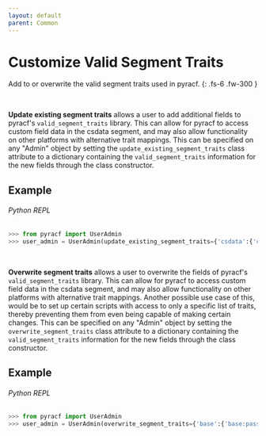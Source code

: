 ```yaml
---
layout: default
parent: Common
---
```


# Customize Valid Segment Traits

Add to or overwrite the valid segment traits used in pyracf.
{: .fs-6 .fw-300 }

&nbsp;

**Update existing segment traits**  allows a user to add additional fields to pyracf's `valid_segment_traits` library. This can allow for pyracf to access custom field data in the csdata segment, and may also allow functionality on other platforms with alternative trait mappings. This can be specified on any "Admin" object by setting the `update_existing_segment_traits` class attribute to a dictionary containing the `valid_segment_traits` information for the new fields through the class constructor.

## Example

###### Python REPL
```python
>>> from pyracf import UserAdmin
>>> user_admin = UserAdmin(update_existing_segment_traits={'csdata':{'csdata:newfield':'newfield'}})

```

&nbsp;

**Overwrite segment traits**  allows a user to overwrite the fields of pyracf's `valid_segment_traits` library. This can allow for pyracf to access custom field data in the csdata segment, and may also allow functionality on other platforms with alternative trait mappings. Another possible use case of this, would be to set up certain scripts with access to only a specific list of traits, thereby preventing them from even being capable of making certain changes. This can be specified on any "Admin" object by setting the `overwrite_segment_traits` class attribute to a dictionary containing the `valid_segment_traits` information for the new fields through the class constructor.

## Example

###### Python REPL
```python
>>> from pyracf import UserAdmin
>>> user_admin = UserAdmin(overwrite_segment_traits={'base':{'base:password':'racf:password'}})

```
